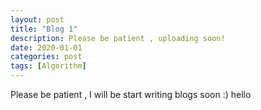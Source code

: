 ```yaml
---
layout: post
title: "Blog 1"
description: Please be patient , uploading soon!
date: 2020-01-01
categories: post
tags: [Algorithm]
---
```


Please be patient , I will be start writing blogs soon :)
hello
